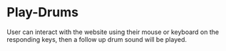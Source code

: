 # Play-Drums
User can interact with the website using their mouse or keyboard on the responding keys, then a follow up drum sound will be played.
